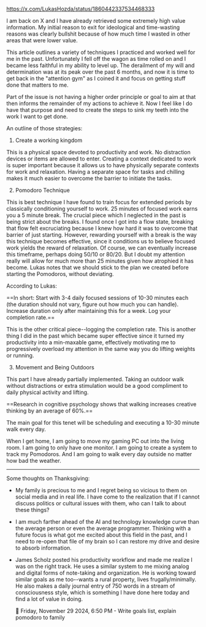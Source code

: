 https://x.com/LukasHozda/status/1860442337534468333

I am back on X and I have already retrieved some extremely high value information. My initial reason to exit for ideological and time-wasting reasons was clearly bullshit because of how much time I wasted in other areas that were lower value.

This article outlines a variety of techniques I practiced and worked well for me in the past. Unfortunately I fell off the wagon as time rolled on and I became less faithful in my ability to level up. The derailment of my will and determination was at its peak over the past 6 months, and now it is time to get back in the "attention gym" as I coined it and focus on getting stuff done that matters to me.

Part of the issue is not having a higher order principle or goal to aim at that then informs the remainder of my actions to achieve it. Now I feel like I do have that purpose and need to create the steps to sink my teeth into the work I want to get done. 

An outline of those strategies:

1. Create a working kingdom

This is a physical space devoted to productivity and work. No distraction devices or items are allowed to enter. Creating a context dedicated to work is super important because it allows us to have physically separate contexts for work and relaxation. Having a separate space for tasks and chilling makes it much easier to overcome the barrier to initiate the tasks. 

2. Pomodoro Technique

This is best technique I have found to train focus for extended periods by classically conditioning yourself to work. 25 minutes of focused work earns you a 5 minute break. The crucial piece which I neglected in the past is being strict about the breaks. I found once I got into a flow state, breaking that flow felt excruciating because I knew how hard it was to overcome that barrier of just starting. However, rewarding yourself with a break is the way this technique becomes effective, since it conditions us to believe focused work yields the reward of relaxation. Of course, we can eventually increase this timeframe, perhaps doing 50/10 or 80/20. But I doubt my attention really will allow for much more than 25 minutes given how atrophied it has become. Lukas notes that we should stick to the plan we created before starting the Pomodoros, without deviating. 

According to Lukas:

==In short: Start with 3-4 daily focused sessions of 10-30 minutes each (the duration should not vary, figure out how much you can handle). Increase duration only after maintaining this for a week. Log your completion rate.==

This is the other critical piece--logging the completion rate. This is another thing I did in the past which became super effective since it turned my productivity into a min-maxable game, effectively motivating me to progressively overload my attention in the same way you do lifting weights or running. 

3. Movement and Being Outdoors

This part I have already partially implemented. Taking an outdoor walk without distractions or extra stimulation would be a good compliment to daily physical activity and lifting. 

==Research in cognitive psychology shows that walking increases creative thinking by an average of 60%.==


The main goal for this tenet will be scheduling and executing a 10-30 minute walk every day.


When I get home, I am going to move my gaming PC out into the living room. I am going to only have one monitor. I am going to create a system to track my Pomodoros. And I am going to walk every day outside no matter how bad the weather. 


---

Some thoughts on Thanksgiving:

- My family is precious to me and I regret being so vicious to them on social media and in real life. I have come to the realization that if I cannot discuss politics or cultural issues with them, who can I talk to about these things?
- I am much farther ahead of the AI and technology knowledge curve than the average person or even the average programmer. Thinking with a future focus is what got me excited about this field in the past, and I need to re-open that file of my brain so I can restore my drive and desire to absorb information. 
- James Scholz posted his productivity workflow and made me realize I was on the right track. He uses a similar system to me mixing analog and digital forms of note-taking and organization. He is working toward similar goals as me too--wants a rural property, lives frugally/minimally. He also makes a daily journal entry of 750 words in a stream of consciousness style, which is something I have done here today and find a lot of value in doing. 



	🍅 Friday, November 29 2024, 6:50 PM - Write goals list, explain pomodoro to family